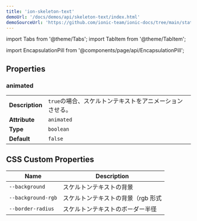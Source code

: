 ```yaml
---
title: 'ion-skeleton-text'
demoUrl: '/docs/demos/api/skeleton-text/index.html'
demoSourceUrl: 'https://github.com/ionic-team/ionic-docs/tree/main/static/demos/api/skeleton-text/index.html'
---
```


import Tabs from '@theme/Tabs';
import TabItem from '@theme/TabItem';

<head>
  <title>Skeleton Text | Skeleton Loading Placeholder & Framework for Text</title>
  <meta
    name="description"
    content="ion-skeleton-text is a component for rendering placeholder content. The element will render a gray block at the specified width as a loading text framework."
  />
</head>

import EncapsulationPill from '@components/page/api/EncapsulationPill';

<EncapsulationPill type="shadow" />

## Properties

### animated

|                 |                                                          |
| --------------- | -------------------------------------------------------- |
| **Description** | `true`の場合、スケルトンテキストをアニメーションさせる。 |
| **Attribute**   | `animated`                                               |
| **Type**        | `boolean`                                                |
| **Default**     | `false`                                                  |

## CSS Custom Properties

| Name               | Description                        |
| ------------------ | ---------------------------------- |
| `--background`     | スケルトンテキストの背景           |
| `--background-rgb` | スケルトンテキストの背景（rgb 形式 |
| `--border-radius`  | スケルトンテキストのボーダー半径   |
